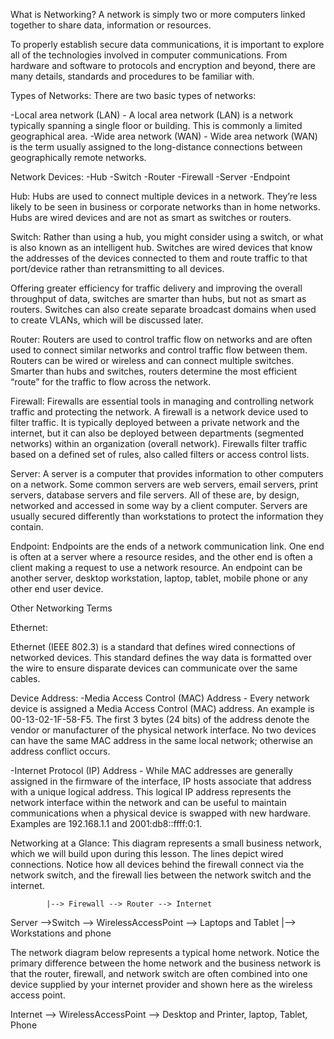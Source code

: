 What is Networking?
A network is simply two or more computers linked together to share data, information or resources.

To properly establish secure data communications, it is important to explore all of the technologies involved in computer communications. From hardware and software to protocols and encryption and beyond, there are many details, standards and procedures to be familiar with.

Types of Networks:
There are two basic types of networks:

 -Local area network (LAN) - A local area network (LAN) is a network typically spanning a single floor or building. This is commonly a limited geographical area.
 -Wide area network (WAN) - Wide area network (WAN) is the term usually assigned to the long-distance connections between geographically remote networks.
 
 
Network Devices:
 -Hub
 -Switch
 -Router
 -Firewall
 -Server
 -Endpoint
 
Hub: Hubs are used to connect multiple devices in a network. They’re less likely to be seen in business or corporate networks than in home networks. Hubs are wired devices and are not as smart as switches or routers.



Switch: Rather than using a hub, you might consider using a switch, or what is also known as an intelligent hub. Switches are wired devices that know the addresses of the devices connected to them and route traffic to that port/device rather than retransmitting to all devices.

Offering greater efficiency for traffic delivery and improving the overall throughput of data, switches are smarter than hubs, but not as smart as routers. Switches can also create separate broadcast domains when used to create VLANs, which will be discussed later.



Router: Routers are used to control traffic flow on networks and are often used to connect similar networks and control traffic flow between them. Routers can be wired or wireless and can connect multiple switches. Smarter than hubs and switches, routers determine the most efficient “route” for the traffic to flow across the network.



Firewall: Firewalls are essential tools in managing and controlling network traffic and protecting the network. A firewall is a network device used to filter traffic. It is typically deployed between a private network and the internet, but it can also be deployed between departments (segmented networks) within an organization (overall network). Firewalls filter traffic based on a defined set of rules, also called filters or access control lists.



Server: A server is a computer that provides information to other computers on a network. Some common servers are web servers, email servers, print servers, database servers and file servers. All of these are, by design, networked and accessed in some way by a client computer. Servers are usually secured differently than workstations to protect the information they contain.



Endpoint: Endpoints are the ends of a network communication link. One end is often at a server where a resource resides, and the other end is often a client making a request to use a network resource. An endpoint can be another server, desktop workstation, laptop, tablet, mobile phone or any other end user device.




Other Networking Terms

Ethernet:

Ethernet (IEEE 802.3) is a standard that defines wired connections of networked devices. This standard defines the way data is formatted over the wire to ensure disparate devices can communicate over the same cables.

Device Address:
 -Media Access Control (MAC) Address - Every network device is assigned a Media Access Control (MAC) address. An example is 00-13-02-1F-58-F5. The first 3 bytes (24 bits) of the address denote the vendor or manufacturer of the physical network interface. No two devices can have the same MAC address in the same local network; otherwise an address conflict occurs.
 
 -Internet Protocol (IP) Address - While MAC addresses are generally assigned in the firmware of the interface, IP hosts associate that address with a unique logical address. This logical IP address represents the network interface within the network and can be useful to maintain communications when a physical device is swapped with new hardware. Examples are 192.168.1.1 and 2001:db8::ffff:0:1.
 
 
 
 
Networking at a Glance:
This diagram represents a small business network, which we will build upon during this lesson. The lines depict wired connections. Notice how all devices behind the firewall connect via the network switch, and the firewall lies between the network switch and the internet. 

			|--> Firewall --> Router --> Internet
Server -->Switch --> WirelessAccessPoint --> Laptops and Tablet
			|--> Workstations and phone




The network diagram below represents a typical home network. Notice the primary difference between the home network and the business network is that the router, firewall, and network switch are often combined into one device supplied by your internet provider and shown here as the wireless access point. 


Internet --> WirelessAccessPoint --> Desktop and Printer, laptop, Tablet, Phone





